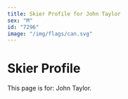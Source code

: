 ```yaml
---
title: Skier Profile for John Taylor
sex: "M"
id: "7296"
image: "/img/flags/can.svg" 
---
```


# Skier Profile

This page is for: John Taylor.
    